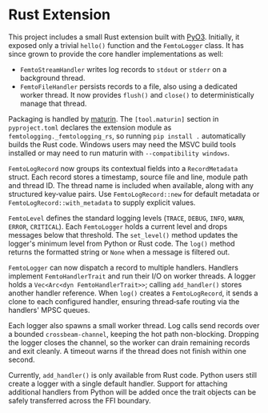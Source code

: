 # Rust Extension

This project includes a small Rust extension built with
[PyO3](https://pyo3.rs/). Initially, it exposed only a trivial `hello()`
function and the `FemtoLogger` class. It has since grown to provide the core
handler implementations as well:

- `FemtoStreamHandler` writes log records to `stdout` or `stderr` on a
  background thread.
- `FemtoFileHandler` persists records to a file, also using a dedicated worker
  thread. It now provides `flush()` and `close()` to deterministically manage
  that thread.

Packaging is handled by [maturin](https://maturin.rs/). The `[tool.maturin]`
section in `pyproject.toml` declares the extension module as
`femtologging._femtologging_rs`, so running `pip install .` automatically builds
the Rust code. Windows users may need the MSVC build tools installed or may need
to run maturin with `--compatibility windows`.

`FemtoLogRecord` now groups its contextual fields into a `RecordMetadata`
struct. Each record stores a timestamp, source file and line, module path and
thread ID. The thread name is included when available, along with any structured
key‑value pairs. Use `FemtoLogRecord::new` for default metadata or
`FemtoLogRecord::with_metadata` to supply explicit values.

`FemtoLevel` defines the standard logging levels (`TRACE`, `DEBUG`, `INFO`,
`WARN`, `ERROR`, `CRITICAL`). Each `FemtoLogger` holds a current level and drops
messages below that threshold. The `set_level()` method updates the logger's
minimum level from Python or Rust code. The `log()` method returns the formatted
string or `None` when a message is filtered out.

`FemtoLogger` can now dispatch a record to multiple handlers. Handlers implement
`FemtoHandlerTrait` and run their I/O on worker threads. A logger holds a
`Vec<Arc<dyn FemtoHandlerTrait>>`; calling `add_handler()` stores another
handler reference. When `log()` creates a `FemtoLogRecord`, it sends a clone to
each configured handler, ensuring thread‑safe routing via the handlers' MPSC
queues.

Each logger also spawns a small worker thread. Log calls send records over a
bounded `crossbeam-channel`, keeping the hot path non-blocking. Dropping the
logger closes the channel, so the worker can drain remaining records and exit
cleanly. A timeout warns if the thread does not finish within one second.

Currently, `add_handler()` is only available from Rust code. Python users still
create a logger with a single default handler. Support for attaching additional
handlers from Python will be added once the trait objects can be safely
transferred across the FFI boundary.
